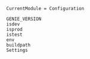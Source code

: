 ```@meta
CurrentModule = Configuration
```

```@docs
GENIE_VERSION
isdev
isprod
istest
env
buildpath
Settings
```
